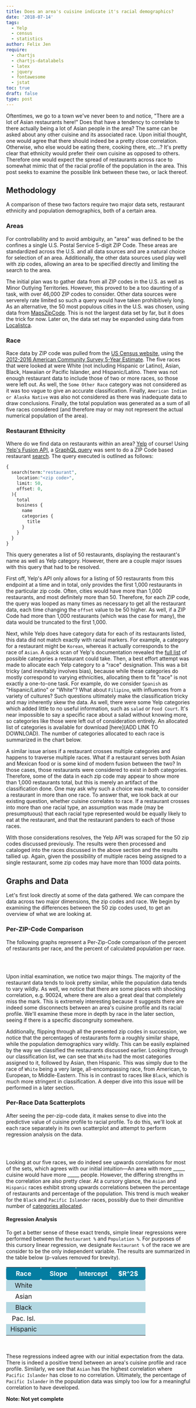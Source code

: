 ```yaml
---
title: Does an area's cuisine indicate it's racial demographics?
date: '2018-07-14'
tags:
  - Yelp
  - census
  - statistics
author: Felix Jen
require:
  - chartjs
  - chartjs-datalabels
  - latex
  - jquery
  - fontawesome
  - jstat
toc: true
draft: false
type: post
---
```


Oftentimes, we go to a town we've never been to and notice, "There are a lot of Asian restaurants here!" Does that have a tendency to correlate to there actually being a lot of Asian people in the area? The same can be asked about any other cuisine and its associated race. Upon initial thought, one would agree that there should indeed be a pretty close correlation. Otherwise, who else would be eating there, cooking there, etc...? It's pretty clear that ethnicity would prefer their own cuisine as opposed to others. Therefore one would expect the spread of restaurants across race to somewhat mimic that of the racial profile of the population in the area. This post seeks to examine the possible link between these two, or lack thereof.

## Methodology

A comparison of these two factors require two major data sets, restaurant ethnicity and population demographics, both of a certain area. 

### Areas

For controllability and to avoid ambiguity, an "area" was defined to be the confines a single U.S. Postal Service 5-digit ZIP Code. These areas are standardized across the U.S. and all data sources and are a natural choice for selection of an area. Additionally, the other data sources used play well with zip codes, allowing an area to be specified directly and limiting the search to the area.

The initial plan was to gather data from all ZIP codes in the U.S. as well as Minor Outlying Territories. However, this proved to be a too daunting of a task, with over 46,000 ZIP codes to consider. Other data sources were serverely rate limited so such a query would have taken prohibitively long. As an alternative, the 50 most populous cities in the U.S. was chosen, using data from [MapsZipCode](http://www.mapszipcode.com/reports/largest+population/). This is not the largest data set by far, but it does the trick for now. Later on, the data set may be expanded using data from [Localistca](http://localistica.com/usa/zipcodes/most-populated-zipcodes/).

### Race

Race data by ZIP code was pulled from the [US Census website](https://factfinder.census.gov), using the [2012-2016 American Community Survey 5-Year Estimate](https://factfinder.census.gov/bkmk/table/1.0/en/ACS/16_5YR/DP05/8600000US91748). The five races that were looked at were White (not including Hispanic or Latino), Asian, Black, Hawaiian or Pacific Islander, and Hispanic/Latino. There was not enough restaurant data to include those of two or more races, so those were left out. As well, the `Some Other Race` category was not considered as it was too vague to give an accurate classification. Finally, `American Indian or Alaska Native` was also not considered as there was inadequate data to draw conclusions. Finally, the total population was generated as a sum of all five races considered (and therefore may or may not represent the actual numerical population of the area). 

### Restaurant Ethnicity

Where do we find data on restaurants within an area? [Yelp](http://www.yelp.com) of course! Using [Yelp's Fusion API](http://www.yelp.com/fusion), a [GraphQL query](https://www.yelp.com/developers/graphql/guides/intro) was sent to do a ZIP Code based restaurant [search](https://www.yelp.com/developers/documentation/v3/business_search). The query executed is outlined as follows:

```php
{
  search(term:"restaurant",
    location:"<zip code>",
    limit: 50,
    offset: 0,
  ){
    total
    business {
      name
      categories {
        title
      }
    }
  }
}
```

This query generates a list of 50 restaurants, displaying the restaurant's name as well as Yelp category. However, there are a couple major issues with this query that had to be resolved. 

First off, Yelp's API only allows for a listing of 50 restaurants from this endpoint at a time and in total, only provides the first 1,000 restaurants in the particular zip code. Often, cities would have more than 1,000 restaurants, and most definitely more than 50. Therefore, for each ZIP code, the query was looped as many times as necessary to get all the restaurant data, each time changing the `offset` value to be 50 higher. As well, if a ZIP Code had more than 1,000 restaurants (which was the case for many), the data would be truncated to the first 1,000.

Next, while Yelp does have category data for each of its restaurants listed, this data did not match exactly with racial markers. For example, a category for a restaurant might be `Korean`, whereas it actually corresponds to the race of `Asian`. A quick scan of Yelp's documentation revealed the [full list](https://www.yelp.com/developers/documentation/v2/category_list) of possible categories a restaurant could take. Then, a best effort attempt was made to allocate each Yelp category to a "race" designation. This was a bit tricky (and inevitably involves bias), because while these categories do mostly correspond to varying ethnicities, allocating them to fit "race" is not exactly a one-to-one task. For example, do we consider `Spanish` as "Hispanic/Latino" or "White"? What about `Filipino`, with influences from a variety of cultures? Such questions ultimately make the classification tricky and may inherently skew the data. As well, there were some Yelp categories which added little to no useful information, such as `salad` or `Food Court`. It's near impossible to say a specific race about a salad without knowing more, so categories like those were left out of consideration entirely. An allocated list of categories is available for download [here](ADD LINK TO DOWNLOAD). The number of categories allocated to each race is summarized in the chart below.

<div class="canvas-div"><canvas id="cats-to-dem"></canvas></div>

<!--
<table>
<tr>
  <th>Race</th>
  <th>Category Count</th>
</tr>
<tr>
  <td>White</td>
  <td>60</td>
</tr>
<tr>
  <td>Asian</td>
  <td>33</td>
</tr>
<tr>
  <td>Black</td>
  <td>6</td>
</tr>
<tr>
  <td>Pac. Isl.</td>
  <td>7</td>
</tr>
<tr>
  <td>Hispanic</td>
  <td>21</td>
</tr>
</table><br> -->

A similar issue arises if a restaurant crosses multiple categories and happens to traverse multiple races. What if a restaurant serves both Asian and Mexican food or is some kind of modern fusion between the two? In those cases, those restaurants were considered to exist in *both* categories. Therefore, some of the data in each zip code may appear to show more than 1,000 restaurants total, but this is merely an artifact of the classification done. One may ask why such a choice was made, to consider a restaurant in more than one race. To answer that, we look back at our existing question, whether cuisine correlates to race. If a restaurant crosses into more than one racial type, an assumption was made (may be presumptuous) that each racial type represented would be equally likely to eat at the restaurant, and that the restaurant panders to each of those races.

With those considerations resolves, the Yelp API was scraped for the 50 zip codes discussed previously. The results were then processed and cataloged into the races discussed in the above section and the results tallied up. Again, given the possibility of multiple races being assigned to a single restaurant, some zip codes may have more than 1000 data points. 

## Graphs and Data

Let's first look directly at some of the data gathered. We can compare the data across two major dimensions, the zip codes and race. We begin by examining the differences between the 50 zip codes used, to get an overview of what we are looking at. 

### Per-ZIP-Code Comparison

The following graphs represent a Per-Zip-Code comparison of the percent of restaurants per race, and the percent of calculated population per race. 

<div class="lr-select">
  <button><i class="fas fa-arrow-left two-line-arrow" id="left-arrow-zip-code"></i></button>
  <p id="current-zip-code"></p>
  <button><i class="fas fa-arrow-right two-line-arrow" id="right-arrow-zip-code"></i></button>
</div>
<div class="canvas-div-xl"><canvas id="per-zip-comparison"></canvas></div>

Upon initial examination, we notice two major things. The majority of the restaurant data tends to look pretty similar, while the population data tends to vary wildly. As well, we notice that there are some places with shocking correlation, e.g. 90024, where there are also a great deal that completely miss the mark. This is extremely interesting because it suggests there are indeed some disconnects between an area's cuisine profile and its racial profile. We'll examine these more in depth by race in the later section, seeing if there is a specific discongruity somewhere. 

Additionally, flipping through all the presented zip codes in succession, we notice that the percentages of restaurants form a roughly similar shape, while the population demographics vary wildly. This can be easily explained by the way we classified the restaurants discussed earlier. Looking through our classification list, we can see that `White` had the most categories assigned to it, followed by Asian, then Hispanic. This was simply due to the race of `White` being a very large, all-encompassing race, from American, to European, to Middle-Eastern. This is in contrast to races like `Black`, which is much more stringent in classification. A deeper dive into this issue will be performed in a later section.

### Per-Race Data Scatterplots

After seeing the per-zip-code data, it makes sense to dive into the predictive value of cuisine profile to racial profile. To do this, we'll look at each race separately in its own scatterplot and attempt to perform regression analysis on the data.

<div class="lr-select">
  <button><i class="fas fa-arrow-left" id="left-arrow-race"></i></button>
  <p id="current-race"></p>
  <button><i class="fas fa-arrow-right" id="right-arrow-race"></i></button>
</div>
<div class="canvas-div-xl"><canvas id="per-race-comparison"></canvas></div>

Looking at our five races, we do indeed see upwards correlations for most of the sets, which agrees with our initial intuition—An area with more _____ cuisine would have more _____ people. However, the differing strengths in the correlation are also pretty clear. At a cursory glance, the `Asian` and `Hispanic` races exhibit strong upwards correlations between the percentage of restaurants and percentage of the population. This trend is much weaker for the `Black` and `Pacific Islander` races, possibly due to their dimunitive number of [categories allocated](#restaurant-ethnicity).

#### Regression Analysis 

To get a better sense of these exact trends, simple linear regressions were performed between the `Restaurant %` and `Population %`. For purposes of this cursory linear regression, we designate `Restaurant %` of the race we are consider to be the only independent variable. The results are summarized in the table below (p-values removed for brevity).

<table id="simple-linear-reg">
<tr>
  <th>Race</th>
  <th>Slope</th>
  <th>Intercept</th>
  <th>$R^2$</th>
</tr>
<tr id="simple-linear-reg-white">
  <td>White</td>
  <td class="lin-reg-slope"></td>
  <td class="lin-reg-int"></td>
  <td class="lin-req-r2"></td>
</tr>
<tr id="simple-linear-reg-asian">
  <td>Asian</td>
  <td class="lin-reg-slope"></td>
  <td class="lin-reg-int"></td>
  <td class="lin-req-r2"></td>
</tr>
<tr id="simple-linear-reg-black">
  <td>Black</td>
  <td class="lin-reg-slope"></td>
  <td class="lin-reg-int"></td>
  <td class="lin-req-r2"></td>
</tr>
<tr id="simple-linear-reg-api">
  <td>Pac. Isl.</td>
  <td class="lin-reg-slope"></td>
  <td class="lin-reg-int"></td>
  <td class="lin-req-r2"></td>
</tr>
<tr id="simple-linear-reg-hispanic">
  <td>Hispanic</td>
  <td class="lin-reg-slope"></td>
  <td class="lin-reg-int"></td>
  <td class="lin-req-r2"></td>
</tr>
</table><br>

These regressions indeed agree with our initial expectation from the data. There is indeed a positive trend between an area's cuisine profile and race profile. Similarly, we see that `Asian` has the highest correlation where `Pacific Islander` has close to no correlation. Ultimately, the percentage of `Pacific Islander` in the population data was simply too low for a meaningful correlation to have developed. 

**Note: Not yet complete**




<script src="/js/post/cuisine-and-demographics.js" type="text/javascript"></script>

<style>
.lr-select {
  text-align: center;
}

.lr-select button {
  background-color: rgba(0,0,0,0);
  border: none;
  outline:none;
}

.lr-select i, .lr-select p {
  display: inline-block;
  text-align: center;
  line-height: 48px;
  transition: 0.2s;
}

.lr-select p {
  font-size: 1em;
  font-weight: 600;
  width: 185px;
}

.lr-select .two-line-arrow {
  position: relative;
  top: 50%;
  transform: translateY(-50%);
}

.lr-select i:hover {
  cursor: pointer;
}

.lr-select button:first-child i:first-child {
  color: lightgrey;
}

.lr-select hr {
  width: 0px;
  visibility: hidden;
  margin: -8px;
}

.lr-select p span {
  font-size: 0.67em !important;
}

table {
    text-align: center;
    margin-left: auto;
    margin-right: auto;
    font-size: 1.1rem;
    width: 100%;
}

th {
    width: 25%;
    background-color: rgb(4,125,161);
    color: white;
    height: 35px;
    border-radius: 5px;
}

td {
    height: 30px;
}

tr:nth-child(even) {
    background-color: rgba(4,125,161, 0.3);
}
</style>
